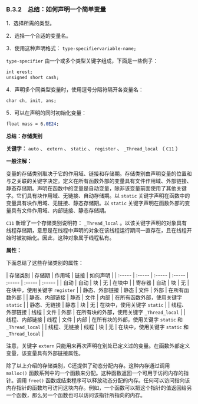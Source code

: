 ### B.3.2　总结：如何声明一个简单变量

1．选择所需的类型。

2．选择一个合适的变量名。

3．使用这种声明格式： `type-specifiervariable-name;`

`type-specifier` 由一个或多个类型关键字组成，下面是一些例子：

```css
int erest;
unsigned short cash;
```

4．声明多个同类型变量时，使用逗号分隔符隔开各变量名：

```css
char ch, init, ans;
```

5．可以在声明的同时初始化变量：

```css
float mass = 6.0E24;
```



**总结：存储类别**

**关键字：**  `auto` 、 `extern` 、 `static` 、 `register` 、 `_Thread_local` （ `C11` ）

**一般注解：**

变量的存储类别取决于它的作用域、链接和存储期。存储类别由声明变量的位置和与之关联的关键字决定。定义在所有函数外部的变量具有文件作用域、外部链接、静态存储期。声明在函数中的变量是自动变量，除非该变量前面使用了其他关键字。它们具有块作用域、无链接、自动存储期。以 `static` 关键字声明在函数中的变量具有块作用域、无链接、静态存储期。以 `static` 关键字声明在函数外部的变量具有文件作用域、内部链接、静态存储期。

`C11` 新增了一个存储类别说明符： `_Thread_local` 。以该关键字声明的对象具有线程存储期，意思是在线程中声明的对象在该线程运行期间一直存在，且在线程开始时被初始化。因此，这种对象属于线程私有。

**属性：**

下面总结了这些存储类别的属性：

| 存储类别 | 存储期 | 作用域 | 链接 | 如何声明 |
| :-----  | :-----  | :-----  | :-----  | :-----  | :-----  | :-----  |
| 自动 | 自动 | 块 | 无 | 在块中 |
| 寄存器 | 自动 | 块 | 无 | 在块中，使用关键字 `register` |
| 静态、外部链接 | 静态 | 文件 | 外部 | 在所有函数外部 |
| 静态、内部链接 | 静态 | 文件 | 内部 | 在所有函数外部，使用关键字 `static` |
| 静态、无链接 | 静态 | 块 | 无 | 在块中，使用关键字 `static` |
| 线程、外部链接 | 线程 | 文件 | 外部 | 在所有块的外部，使用关键字 `_Thread_local` |
| 线程、内部链接 | 线程 | 文件 | 内部 | 在所有块的外部，使用关键字 `static` 和 `_Thread_local` |
| 线程、无链接 | 线程 | 块 | 无 | 在块中，使用关键字 `static` 和 `_Thread_local` |

注意，关键字 `extern` 只能用来再次声明在别处已定义过的变量。在函数外部定义变量，该变量具有外部链接属性。



除了以上介绍的存储类别，C还提供了动态分配内存。这种内存通过调用 `malloc()` 函数系列中的一个函数来分配。这种函数返回一个可用于访问内存的指针。调用 `free()` 函数或结束程序可以释放动态分配的内存。任何可以访问指向该内存指针的函数均可访问这块内存。例如，一个函数可以把这个指针的值返回给另一个函数，那么另一个函数也可以访问该指针所指向的内存。

